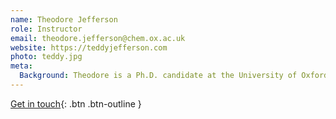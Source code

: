 ```yaml
---
name: Theodore Jefferson
role: Instructor
email: theodore.jefferson@chem.ox.ac.uk
website: https://teddyjefferson.com
photo: teddy.jpg
meta:
  Background: Theodore is a Ph.D. candidate at the University of Oxford, where he is interested in leveraging physical organic analysis to develop novel fluorination methods. Before that, he completed his B.S. in Chemistry: Synthesis and Chemical Biology at the University of Texas at Austin. There, he held multiple teaching appointments and studied both transition metal catalysed organic methods under Prof. Kami Hull and physical organic chemistry under Prof. Eric Anslyn. When he isn't in the lab, you can find Teddy playing Chopin on the piano, having a cold brew or coffee liqueur (depending on the time of day!), and missing his corgi Mari back home.
---
```


[Get in touch](mailto:theodore.jefferson@chem.ox.ac.uk){: .btn .btn-outline }
